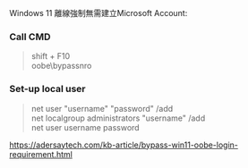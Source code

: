Windows 11 離線強制無需建立Microsoft Account:  

### Call CMD  
> shift + F10  
> oobe\bypassnro  

### Set-up local user  

> net user "username" "password" /add  
> net localgroup administrators "username" /add  
> net user username password  


https://adersaytech.com/kb-article/bypass-win11-oobe-login-requirement.html
